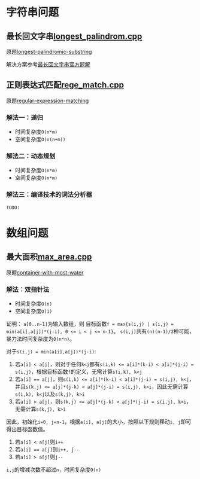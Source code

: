 # 字符串问题

## 最长回文字串[longest_palindrom.cpp](longest_palindrom.cpp)
原题[longest-palindromic-substring](https://leetcode-cn.com/problems/longest-palindromic-substring/)

解决方案参考[最长回文字串官方题解](https://leetcode-cn.com/problems/longest-palindromic-substring/solution/)

## 正则表达式匹配[rege_match.cpp](rege_match.cpp)
原题[regular-expression-matching](https://leetcode-cn.com/problems/regular-expression-matching/)

### 解法一：递归
- 时间复杂度`O(n*m)`
- 空间复杂度`O(n(n+m))`

### 解法二：动态规划
- 时间复杂度`O(n*m)`
- 空间复杂度`O(n*m)`

### 解法三：编译技术的词法分析器
`TODO:`

# 数组问题
## 最大面积[max_area.cpp](max_area.cpp)
原题[container-with-most-water](https://leetcode-cn.com/problems/container-with-most-water/)

### 解法：双指针法
- 时间复杂度`O(n)`
- 空间复杂度`O(1)`

证明：
`a[0..n-1]`为输入数组，则
目标函数`f = max{s(i,j) | s(i,j) = min(a[i],a[j])*(j-i), 0 <= i < j <= n-1}`。
`s(i,j)`共有`(n)(n-1)/2`种可能，暴力法时间复杂度为`O(n*n)`。

对于`s(i,j) = min(a[i],a[j])*(j-i)`:
1. 若`a[i] < a[j]`，则对于任何`k<j`都有`s(i,k) <= a[i]*(k-i) < a[i]*(j-i) = s(i,j)`，根据目标函数`f`的定义，无需计算`s(i,k), k<j`
2. 若`a[i] == a[j]`，则`s(i,k) <= a[i]*(k-i) < a[i]*(j-i) = s(i,j), k<j`，并且`s(k,j) <= a[j]*(j-k) < a[j]*(j-i) = s(i,j), k>i`，因此无需计算`s(i,k), k<j`以及`s(k,j), k>i`
3. 若`a[i] > a[j]`，则`s(k,j) <= a[j]*(j-k) < a[j]*(j-i) = s(i,j), k>i`，无需计算`s(k,j), k>i`

因此，初始化`i=0, j=n-1`，根据`a[i], a[j]`的大小，按照以下规则移动`i, j`即可得出目标函数值。
1. 若`a[i] < a[j]`则`i++`
2. 若`a[i] == a[j]`则`i++, j--`
3. 若`a[i] > a[j]`则`j--`

`i,j`的增减次数不超过`n`，时间复杂度`O(n)`
